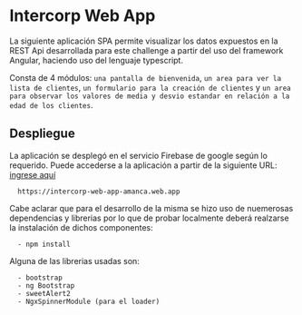 # Intercorp Web App
La siguiente aplicación SPA permite visualizar los datos expuestos en la REST Api desarrollada para este challenge a partir del uso del framework Angular,
haciendo uso del lenguaje typescript.

Consta de 4 módulos: `una pantalla de bienvenida`, `un area para ver la lista de clientes`, `un formulario para la creación de clientes` y `un area para observar los valores de media y desvio estandar en relación a la edad de los clientes`.

## Despliegue
La aplicación se desplegó en el servicio Firebase de google según lo requerido.
Puede accederse a la aplicación a partir de la siguiente URL: [ingrese aquí](https://intercorp-web-app-amanca.web.app)

```
  https://intercorp-web-app-amanca.web.app
````

Cabe aclarar que para el desarrollo de la misma se hizo uso de nuemerosas dependencias y librerias por lo que de probar localmente deberá realzarse la instalación de dichos componentes:
```
  - npm install
```

Alguna de las librerias usadas son: 

```
  - bootstrap
  - ng Bootstrap
  - sweetAlert2
  - NgxSpinnerModule (para el loader)
```
